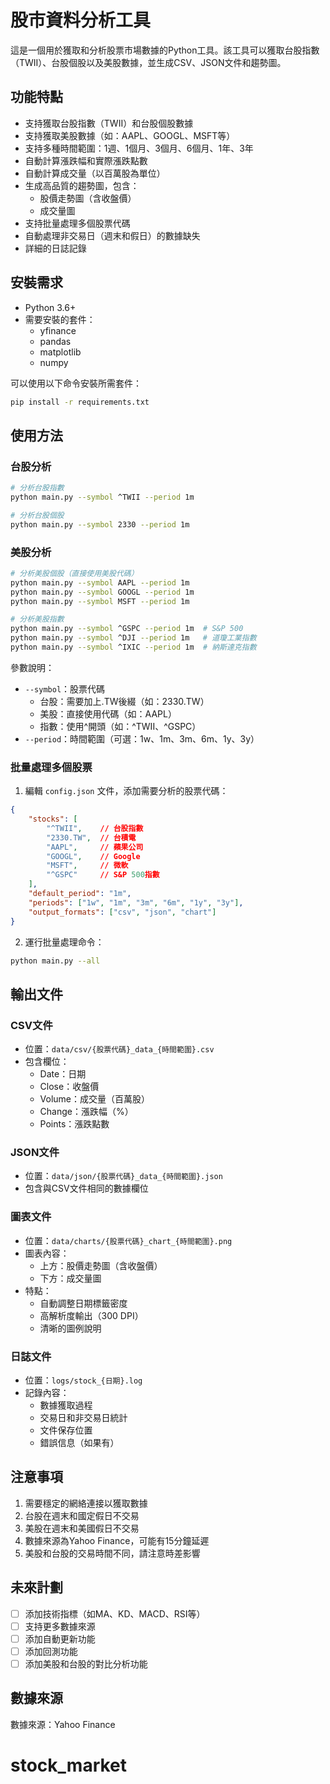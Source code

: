 # 股市資料分析工具

這是一個用於獲取和分析股票市場數據的Python工具。該工具可以獲取台股指數（TWII）、台股個股以及美股數據，並生成CSV、JSON文件和趨勢圖。

## 功能特點

- 支持獲取台股指數（TWII）和台股個股數據
- 支持獲取美股數據（如：AAPL、GOOGL、MSFT等）
- 支持多種時間範圍：1週、1個月、3個月、6個月、1年、3年
- 自動計算漲跌幅和實際漲跌點數
- 自動計算成交量（以百萬股為單位）
- 生成高品質的趨勢圖，包含：
  - 股價走勢圖（含收盤價）
  - 成交量圖
- 支持批量處理多個股票代碼
- 自動處理非交易日（週末和假日）的數據缺失
- 詳細的日誌記錄

## 安裝需求

- Python 3.6+
- 需要安裝的套件：
  - yfinance
  - pandas
  - matplotlib
  - numpy

可以使用以下命令安裝所需套件：
```bash
pip install -r requirements.txt
```

## 使用方法

### 台股分析

```bash
# 分析台股指數
python main.py --symbol ^TWII --period 1m

# 分析台股個股
python main.py --symbol 2330 --period 1m
```

### 美股分析

```bash
# 分析美股個股（直接使用美股代碼）
python main.py --symbol AAPL --period 1m
python main.py --symbol GOOGL --period 1m
python main.py --symbol MSFT --period 1m

# 分析美股指數
python main.py --symbol ^GSPC --period 1m  # S&P 500
python main.py --symbol ^DJI --period 1m   # 道瓊工業指數
python main.py --symbol ^IXIC --period 1m  # 納斯達克指數
```

參數說明：
- `--symbol`：股票代碼
  - 台股：需要加上.TW後綴（如：2330.TW）
  - 美股：直接使用代碼（如：AAPL）
  - 指數：使用^開頭（如：^TWII、^GSPC）
- `--period`：時間範圍（可選：1w、1m、3m、6m、1y、3y）

### 批量處理多個股票

1. 編輯 `config.json` 文件，添加需要分析的股票代碼：
```json
{
    "stocks": [
        "^TWII",    // 台股指數
        "2330.TW",  // 台積電
        "AAPL",     // 蘋果公司
        "GOOGL",    // Google
        "MSFT",     // 微軟
        "^GSPC"     // S&P 500指數
    ],
    "default_period": "1m",
    "periods": ["1w", "1m", "3m", "6m", "1y", "3y"],
    "output_formats": ["csv", "json", "chart"]
}
```

2. 運行批量處理命令：
```bash
python main.py --all
```

## 輸出文件

### CSV文件
- 位置：`data/csv/{股票代碼}_data_{時間範圍}.csv`
- 包含欄位：
  - Date：日期
  - Close：收盤價
  - Volume：成交量（百萬股）
  - Change：漲跌幅（%）
  - Points：漲跌點數

### JSON文件
- 位置：`data/json/{股票代碼}_data_{時間範圍}.json`
- 包含與CSV文件相同的數據欄位

### 圖表文件
- 位置：`data/charts/{股票代碼}_chart_{時間範圍}.png`
- 圖表內容：
  - 上方：股價走勢圖（含收盤價）
  - 下方：成交量圖
- 特點：
  - 自動調整日期標籤密度
  - 高解析度輸出（300 DPI）
  - 清晰的圖例說明

### 日誌文件
- 位置：`logs/stock_{日期}.log`
- 記錄內容：
  - 數據獲取過程
  - 交易日和非交易日統計
  - 文件保存位置
  - 錯誤信息（如果有）

## 注意事項

1. 需要穩定的網絡連接以獲取數據
2. 台股在週末和國定假日不交易
3. 美股在週末和美國假日不交易
4. 數據來源為Yahoo Finance，可能有15分鐘延遲
5. 美股和台股的交易時間不同，請注意時差影響

## 未來計劃

- [ ] 添加技術指標（如MA、KD、MACD、RSI等）
- [ ] 支持更多數據來源
- [ ] 添加自動更新功能
- [ ] 添加回測功能
- [ ] 添加美股和台股的對比分析功能

## 數據來源

數據來源：Yahoo Finance
# stock_market
